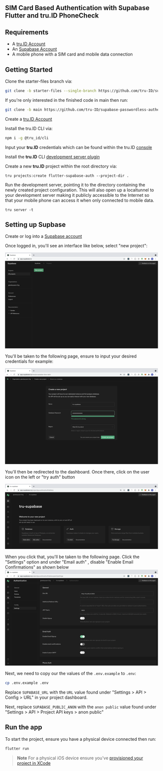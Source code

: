 ## SIM Card Based Authentication with Supabase Flutter and tru.ID PhoneCheck

## Requirements

- A [tru.ID Account](https://tru.id)
- An [Supabase Account](https://app.supabase.io)
- A mobile phone with a SIM card and mobile data connection

## Getting Started

Clone the starter-files branch via:

```bash
git clone -b starter-files --single-branch https://github.com/tru-ID/supabase-passwordless-authentication-flutter.git
```

If you're only interested in the finished code in main then run:

```bash
git clone -b main https://github.com/tru-ID/supabase-passwordless-authentication-flutter.git
```

Create a [tru.ID Account](https://tru.id)

Install the tru.ID CLI via:

```bash
npm i -g @tru_id/cli

```

Input your **tru.ID** credentials which can be found within the tru.ID [console](https://developer.tru.id/console)

Install the **tru.ID** CLI [development server plugin](https://github.com/tru-ID/cli-plugin-dev-server)

Create a new **tru.ID** project within the root directory via:

```
tru projects:create flutter-supabase-auth --project-dir .
```

Run the development server, pointing it to the directory containing the newly created project configuration. This will also open up a localtunnel to your development server making it publicly accessible to the Internet so that your mobile phone can access it when only connected to mobile data.

```
tru server -t
```

## Setting up Supbase

Create or log into a [Supabase account](https://app.supabase.io)

Once logged in, you'll see an interface like below, select "new project":

![Empty Supabase Dashboard](./readme-assets/after-login.png)

You'll be taken to the following page, ensure to input your desired credentials for example:

![Create a new project](./readme-assets/create-new-project.png)

You'll then be redirected to the dashboard. Once there, click on the user icon on the left or "try auth" button

![Newly created project dashboard](./readme-assets/dashboard.png)

When you click that, you'll be taken to the following page. Click the "Settings" option and under "Email auth" , disable "Enable Email Confirmations" as shown below
![Authentication page](./readme-assets/email-auth.png)

Next, we need to copy our the values of the `.env.example` to `.env`:

```bash
cp .env.example .env
```

Replace `SUPABASE_URL` with the `URL` value found under "Settings > API > Config > URL" in your project dashboard.

Next, replace `SUPABASE_PUBLIC_ANON` with the `anon public` value found under "Settings > API > Project API keys > anon public"

## Run the app

To start the project, ensure you have a physical device connected then run:

```bash
flutter run
```

> **Note** For a physical iOS device ensure you've [provisioned your project in XCode](https://flutter.dev/docs/get-started/install/macos#deploy-to-ios-devices)